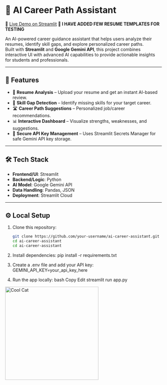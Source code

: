 
# 🎯 AI Career Path Assistant

🔗 [Live Demo on Streamlit](https://careerchatbot-sakshi-qfaugaqzowz6ar5ew7epnd.streamlit.app/)
<b> 📓 I HAVE ADDED FEW RESUME TEMPLATES FOR TESTING </b>

An AI-powered career guidance assistant that helps users analyze their resumes, identify skill gaps, and explore personalized career paths.  
Built with **Streamlit** and **Google Gemini API**, this project combines interactive UI with advanced AI capabilities to provide actionable insights for students and professionals.

---

## 🚀 Features

- 📄 **Resume Analysis** – Upload your resume and get an instant AI-based review.  
- 🧩 **Skill Gap Detection** – Identify missing skills for your target career.  
- 🛣 **Career Path Suggestions** – Personalized job/career recommendations.  
- 📊 **Interactive Dashboard** – Visualize strengths, weaknesses, and suggestions.  
- 🔐 **Secure API Key Management** – Uses Streamlit Secrets Manager for safe Gemini API key storage.  

---

## 🛠 Tech Stack

- **Frontend/UI**: Streamlit  
- **Backend/Logic**: Python  
- **AI Model**: Google Gemini API  
- **Data Handling**: Pandas, JSON  
- **Deployment**: Streamlit Cloud
---

## ⚙️ Local Setup

1. Clone this repository:  
   ```bash
   git clone https://github.com/your-username/ai-career-assistant.git
   cd ai-career-assistant
   cd ai-career-assistant
   
2. Install dependencies:
  pip install -r requirements.txt

3. Create a .env file and add your API key:
    GEMINI_API_KEY=your_api_key_here

5. Run the app locally:
  bash
  Copy
  Edit
  streamlit run app.py

<img src="https://media.giphy.com/media/JIX9t2j0ZTN9S/giphy.gif" width="300" alt="Cool Cat"/>

